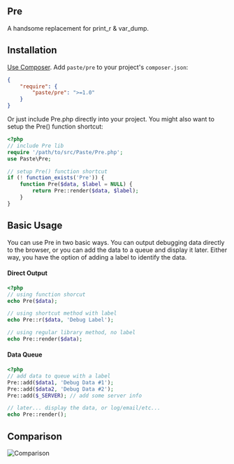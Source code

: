 ## Pre
A handsome replacement for print\_r & var\_dump.

Installation
------------

[Use Composer](http://getcomposer.org/). Add `paste/pre` to your project's `composer.json`:

```json
{
    "require": {
        "paste/pre": ">=1.0"
    }
}
```

Or just include Pre.php directly into your project. You might also want to setup the Pre() function shortcut:

```php
<?php
// include Pre lib
require '/path/to/src/Paste/Pre.php';
use Paste\Pre;

// setup Pre() function shortcut
if (! function_exists('Pre')) {
	function Pre($data, $label = NULL) {
		return Pre::render($data, $label);
	}
}
```

Basic Usage
-----------

You can use Pre in two basic ways. You can output debugging data directly to the browser, or you can add the data to a queue and display it later.
Either way, you have the option of adding a label to identify the data.

#### Direct Output
```php
<?php
// using function shorcut
echo Pre($data);

// using shortcut method with label
echo Pre::r($data, 'Debug Label');

// using regular library method, no label
echo Pre::render($data);
```

#### Data Queue
```php
<?php
// add data to queue with a label
Pre::add($data1, 'Debug Data #1');
Pre::add($data2, 'Debug Data #2');
Pre::add($_SERVER); // add some server info

// later... display the data, or log/email/etc...
echo Pre::render();
```

Comparison
----------
![Comparison](https://github.com/paste/Pre.php/raw/master/pre_comparison.png)  

